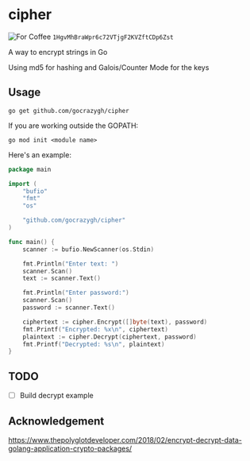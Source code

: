 # cipher

![For Coffee](https://img.shields.io/badge/BTC-For%20Coffee-green)
`1HgvMhBraWpr6c72VTjgF2KVZftCDp6Zst`

A way to encrypt strings in Go

Using md5 for hashing and Galois/Counter Mode for the keys

## Usage

```
go get github.com/gocrazygh/cipher
```

If you are working outside the GOPATH:
```
go mod init <module name>
```

Here's an example:
```go
package main

import (
	"bufio"
	"fmt"
	"os"

	"github.com/gocrazygh/cipher"
)

func main() {
	scanner := bufio.NewScanner(os.Stdin)

	fmt.Println("Enter text: ")
	scanner.Scan()
	text := scanner.Text()

	fmt.Println("Enter password:")
	scanner.Scan()
	password := scanner.Text()

	ciphertext := cipher.Encrypt([]byte(text), password)
	fmt.Printf("Encrypted: %x\n", ciphertext)
	plaintext := cipher.Decrypt(ciphertext, password)
	fmt.Printf("Decrypted: %s\n", plaintext)
}
```

## TODO

- [ ] Build decrypt example

## Acknowledgement

https://www.thepolyglotdeveloper.com/2018/02/encrypt-decrypt-data-golang-application-crypto-packages/

